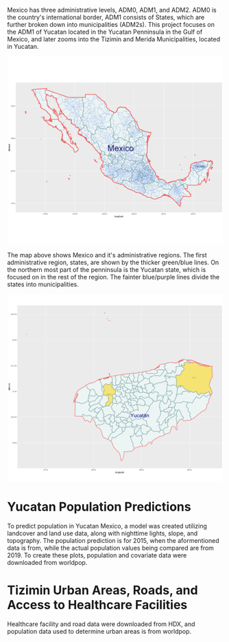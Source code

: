 Mexico has three administrative levels, ADM0, ADM1, and ADM2. ADM0 is the country's international border, ADM1 consists of States, which are further broken down into municipalities (ADM2s). This project focuses on the ADM1 of Yucatan located in the Yucatan Penninsula in the Gulf of Mexico, and later zooms into the Tizimin and Merida Municipalities, located in Yucatan.

![mex_boundaries](mex.png)

The map above shows Mexico and it's administrative regions. The first administrative region, states, are shown by the thicker green/blue lines. On the northern most part of the penninsula is the Yucatan state, which is focused on in the rest of the region. The fainter blue/purple lines divide the states into municipalities. 

![yuc_border](Yuc_borders.png)

 
 
# Yucatan Population Predictions
  To predict population in Yucatan Mexico, a model was created utilizing landcover and land use data, along with nighttime lights, slope, and topography. The population prediction is for 2015, when the aformentioned data is from, while the actual population values being compared are from 2019. To create these plots, population and covariate data were downloaded from worldpop.
  
  
# Tizimin Urban Areas, Roads, and Access to Healthcare Facilities
  
  Healthcare facility and road data were downloaded from HDX, and population data used to determine urban areas is from worldpop.
  
